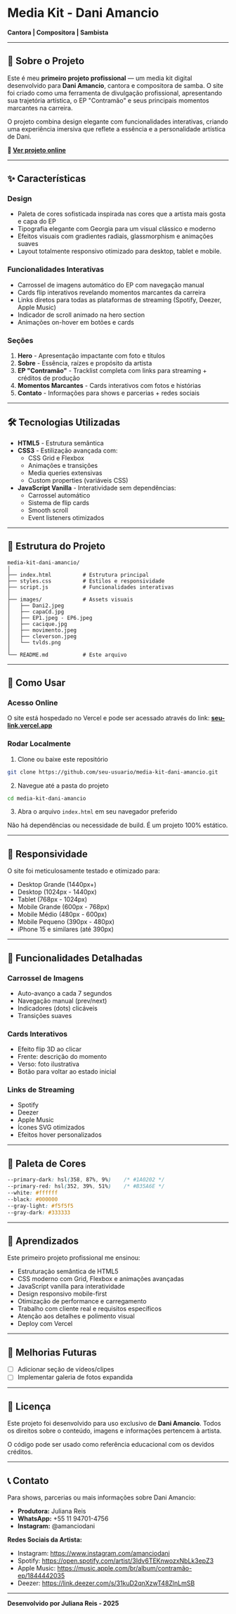 # Media Kit - Dani Amancio

**Cantora | Compositora | Sambista**

---

## 📖 Sobre o Projeto

Este é meu **primeiro projeto profissional** — um media kit digital desenvolvido para **Dani Amancio**, cantora e compositora de samba. O site foi criado como uma ferramenta de divulgação profissional, apresentando sua trajetória artística, o EP "Contramão" e seus principais momentos marcantes na carreira.

O projeto combina design elegante com funcionalidades interativas, criando uma experiência imersiva que reflete a essência e a personalidade artística de Dani.

**🔗 [Ver projeto online](seu-link-vercel-aqui.vercel.app)**

---

## ✨ Características

### Design

- Paleta de cores sofisticada inspirada nas cores que a artista mais gosta e capa do EP
- Tipografia elegante com Georgia para um visual clássico e moderno
- Efeitos visuais com gradientes radiais, glassmorphism e animações suaves
- Layout totalmente responsivo otimizado para desktop, tablet e mobile.

### Funcionalidades Interativas

- Carrossel de imagens automático do EP com navegação manual
- Cards flip interativos revelando momentos marcantes da carreira
- Links diretos para todas as plataformas de streaming (Spotify, Deezer, Apple Music)
- Indicador de scroll animado na hero section
- Animações on-hover em botões e cards

### Seções

1. **Hero** - Apresentação impactante com foto e títulos
2. **Sobre** - Essência, raízes e propósito da artista
3. **EP "Contramão"** - Tracklist completa com links para streaming + créditos de produção
4. **Momentos Marcantes** - Cards interativos com fotos e histórias
5. **Contato** - Informações para shows e parcerias + redes sociais

---

## 🛠️ Tecnologias Utilizadas

- **HTML5** - Estrutura semântica
- **CSS3** - Estilização avançada com:
  - CSS Grid e Flexbox
  - Animações e transições
  - Media queries extensivas
  - Custom properties (variáveis CSS)
- **JavaScript Vanilla** - Interatividade sem dependências:
  - Carrossel automático
  - Sistema de flip cards
  - Smooth scroll
  - Event listeners otimizados

---

## 📂 Estrutura do Projeto

```
media-kit-dani-amancio/
│
├── index.html          # Estrutura principal
├── styles.css          # Estilos e responsividade
├── script.js           # Funcionalidades interativas
│
├── images/             # Assets visuais
│   ├── Dani2.jpeg
│   ├── capaCd.jpg
│   ├── EP1.jpeg - EP6.jpeg
│   ├── cacique.jpg
│   ├── movimento.jpeg
│   ├── cleverson.jpeg
│   └── tvlds.png
│
└── README.md           # Este arquivo
```

---

## 🚀 Como Usar

### Acesso Online

O site está hospedado no Vercel e pode ser acessado através do link:
**[seu-link.vercel.app](https://midia-kit-dani-amancio.vercel.app/)**

### Rodar Localmente

1. Clone ou baixe este repositório

```bash
git clone https://github.com/seu-usuario/media-kit-dani-amancio.git
```

2. Navegue até a pasta do projeto

```bash
cd media-kit-dani-amancio
```

3. Abra o arquivo `index.html` em seu navegador preferido

Não há dependências ou necessidade de build. É um projeto 100% estático.

---

## 📱 Responsividade

O site foi meticulosamente testado e otimizado para:

- Desktop Grande (1440px+)
- Desktop (1024px - 1440px)
- Tablet (768px - 1024px)
- Mobile Grande (600px - 768px)
- Mobile Médio (480px - 600px)
- Mobile Pequeno (390px - 480px)
- iPhone 15 e similares (até 390px)

---

## 🎯 Funcionalidades Detalhadas

### Carrossel de Imagens

- Auto-avanço a cada 7 segundos
- Navegação manual (prev/next)
- Indicadores (dots) clicáveis
- Transições suaves

### Cards Interativos

- Efeito flip 3D ao clicar
- Frente: descrição do momento
- Verso: foto ilustrativa
- Botão para voltar ao estado inicial

### Links de Streaming

- Spotify
- Deezer
- Apple Music
- Ícones SVG otimizados
- Efeitos hover personalizados

---

## 🎨 Paleta de Cores

```css
--primary-dark: hsl(358, 87%, 9%)    /* #1A0202 */
--primary-red: hsl(352, 39%, 51%)    /* #B35A6E */
--white: #ffffff
--black: #000000
--gray-light: #f5f5f5
--gray-dark: #333333
```

---

## 📝 Aprendizados

Este primeiro projeto profissional me ensinou:

- Estruturação semântica de HTML5
- CSS moderno com Grid, Flexbox e animações avançadas
- JavaScript vanilla para interatividade
- Design responsivo mobile-first
- Otimização de performance e carregamento
- Trabalho com cliente real e requisitos específicos
- Atenção aos detalhes e polimento visual
- Deploy com Vercel

---

## 🔮 Melhorias Futuras

- [ ] Adicionar seção de vídeos/clipes
- [ ] Implementar galeria de fotos expandida

---

## 📄 Licença

Este projeto foi desenvolvido para uso exclusivo de **Dani Amancio**. Todos os direitos sobre o conteúdo, imagens e informações pertencem à artista.

O código pode ser usado como referência educacional com os devidos créditos.

---

## 📞 Contato

Para shows, parcerias ou mais informações sobre Dani Amancio:

- **Produtora:** Juliana Reis
- **WhatsApp:** +55 11 94701-4756
- **Instagram:** @amanciodani

**Redes Sociais da Artista:**

- Instagram: https://www.instagram.com/amanciodani
- Spotify: https://open.spotify.com/artist/3Idv6TEKnwozxNbLk3epZ3
- Apple Music: https://music.apple.com/br/album/contramão-ep/1844442035
- Deezer: https://link.deezer.com/s/31kuD2qnXzwT48ZlnLmSB

---

**Desenvolvido por Juliana Reis - 2025**
